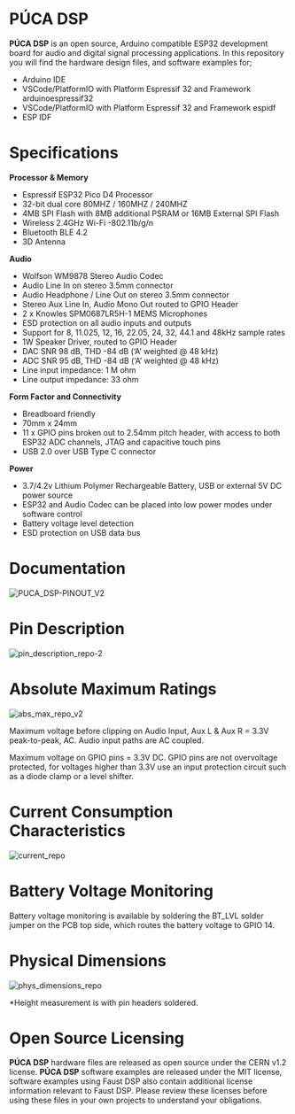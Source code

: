 # PÚCA DSP

**PÚCA DSP** is an open source, Arduino compatible ESP32 development board for audio and digital signal processing applications. In this repository you will find the hardware design files, and software examples for; 
- Arduino IDE
- VSCode/PlatformIO with Platform Espressif 32 and Framework arduinoespressif32 
- VSCode/PlatformIO with Platform Espressif 32 and Framework espidf
- ESP IDF

# Specifications 

**Processor & Memory**
- Espressif ESP32 Pico D4 Processor
- 32-bit dual core 80MHZ / 160MHZ / 240MHZ
- 4MB SPI Flash with 8MB additional PSRAM or 16MB External SPI Flash 
- Wireless 2.4GHz Wi-Fi -802.11b/g/n
- Bluetooth BLE 4.2
- 3D Antenna

**Audio**
- Wolfson WM9878 Stereo Audio Codec
- Audio Line In on stereo 3.5mm connector
- Audio Headphone / Line Out on stereo 3.5mm connector
- Stereo Aux Line In, Audio Mono Out routed to GPIO Header
- 2 x Knowles SPM0687LR5H-1 MEMS Microphones 
- ESD protection on all audio inputs and outputs
- Support for 8, 11.025, 12, 16, 22.05, 24, 32, 44.1 and 48kHz sample rates
- 1W Speaker Driver, routed to GPIO Header
- DAC SNR 98 dB, THD -84 dB (‘A’ weighted @ 48 kHz)
- ADC SNR 95 dB, THD -84 dB (‘A’ weighted @ 48 kHz)
- Line input impedance: 1 M ohm
- Line output impedance: 33 ohm

**Form Factor and Connectivity**
- Breadboard friendly
- 70mm x 24mm
- 11 x GPIO pins broken out to 2.54mm pitch header, with access to both ESP32 ADC channels, JTAG and capacitive touch pins
- USB 2.0 over USB Type C connector

**Power**
- 3.7/4.2v Lithium Polymer Rechargeable Battery, USB  or external 5V DC power source
- ESP32 and Audio Codec can be placed into low power modes under software control
- Battery voltage level detection
- ESD protection on USB data bus

# Documentation 
![PUCA_DSP-PINOUT_V2](https://user-images.githubusercontent.com/66629326/191851613-018cffb7-077d-496f-b112-5e9db8a3537f.jpg)

# Pin Description
![pin_description_repo-2](https://user-images.githubusercontent.com/66629326/191856180-964c4c54-3e5b-4709-914b-b8dc76fa65ca.jpg)

# Absolute Maximum Ratings 
![abs_max_repo_v2](https://user-images.githubusercontent.com/66629326/191856238-7cc37e71-4222-4fd8-9962-3b48dcbead72.jpg)

Maximum voltage before clipping on Audio Input, Aux L & Aux R = 3.3V peak-to-peak, AC. Audio input paths are AC coupled. 

Maximum voltage on GPIO pins = 3.3V DC. GPIO pins are not overvoltage protected, for voltages higher than 3.3V use an input protection circuit such as a diode clamp or a level shifter.

# Current Consumption Characteristics 
![current_repo](https://user-images.githubusercontent.com/66629326/122562562-1e9a2b00-d03b-11eb-90f2-9c3ff6472d79.jpg)

# Battery Voltage Monitoring
Battery voltage monitoring is available by soldering the BT_LVL solder jumper on the PCB top side, which routes the battery voltage to GPIO 14. 

# Physical Dimensions
![phys_dimensions_repo](https://user-images.githubusercontent.com/66629326/122562620-2e197400-d03b-11eb-876a-eb97ada749b9.jpg)

*Height measurement is with pin headers soldered. 

# Open Source Licensing 

**PÚCA DSP** hardware files are released as open source under the CERN v1.2 license. **PÚCA DSP** software examples are released under the MIT license, software examples using Faust DSP also contain additional license information relevant to Faust DSP. Please review these licenses before using these files in your own projects to understand your obligations.


